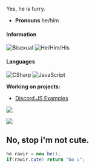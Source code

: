 Yes, he is furry.


- **Pronouns** he/him
#### Information

![Bisexual](https://img.shields.io/badge/-%F0%9F%92%9C%20Bisexual-ff0080?)
![He/Him/His](https://img.shields.io/badge/-%F0%9F%A7%91%20He/Him/His-2a7ecc?)

#### Languages

![CSharp](https://img.shields.io/badge/-CSharp-fff?&logo=c-sharp&logoColor=blue)
![JavaScript](https://img.shields.io/badge/-JavaScript-fff?&logo=JavaScript&logoColor=ddc508)

**Working on projects:**
- [Discord.JS Examples](https://github.com/redeeerrrek/discord.js-examples/)

![](https://github-readme-stats.vercel.app/api?username=rawiros&theme=cobalt&show_icons=true)


![](https://github-readme-stats.vercel.app/api/top-langs/?username=rawiros&theme=cobalt&layout=compact)

## No, stop i'm not cute.
```csharp
he rawir = new he();
if(rawir.cute) return "No u";
```
  
